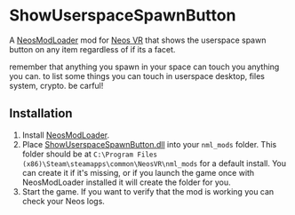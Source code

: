 # ShowUserspaceSpawnButton

A [NeosModLoader](https://github.com/zkxs/NeosModLoader) mod for [Neos VR](https://neos.com/) that shows the userspace spawn button on any item regardless of if its a facet.

remember that anything you spawn in your space can touch you anything you can. to list some things you can touch in userspace desktop, files system, crypto. be carful!

## Installation
1. Install [NeosModLoader](https://github.com/zkxs/NeosModLoader).
1. Place [ShowUserspaceSpawnButton.dll](https://github.com/eia485/NeosShowUserspaceSpawnButton/releases/latest/download/ShowUserspaceSpawnButton.dll) into your `nml_mods` folder. This folder should be at `C:\Program Files (x86)\Steam\steamapps\common\NeosVR\nml_mods` for a default install. You can create it if it's missing, or if you launch the game once with NeosModLoader installed it will create the folder for you.
1. Start the game. If you want to verify that the mod is working you can check your Neos logs.
